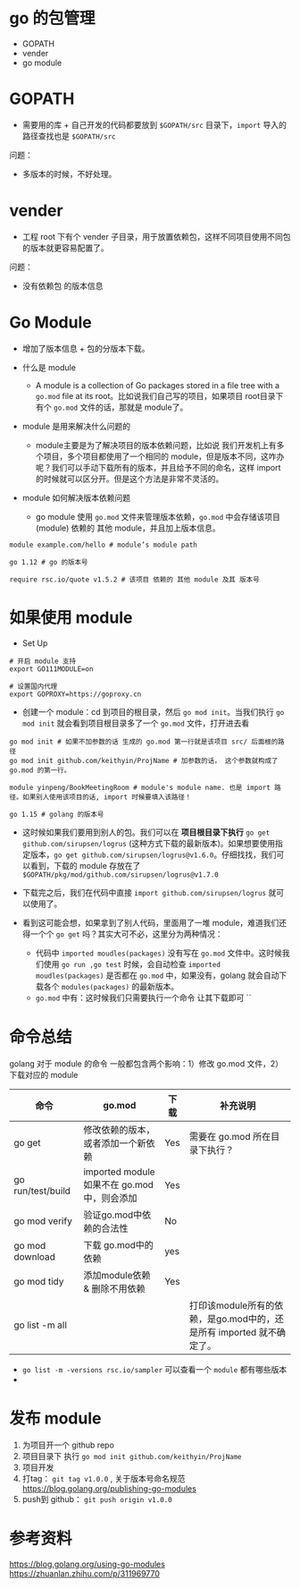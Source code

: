 # go 的包管理

* GOPATH
* vender
* go module

# GOPATH

* 需要用的库 + 自己开发的代码都要放到 `$GOPATH/src` 目录下，`import` 导入的路径查找也是 `$GOPATH/src`

问题：

* 多版本的时候，不好处理。

# vender

* 工程 root 下有个 vender 子目录，用于放置依赖包，这样不同项目使用不同包的版本就更容易配置了。

问题：

* 没有依赖包 的版本信息

# Go Module

* 增加了版本信息 + 包的分版本下载。

* 什么是 module
  * A module is a collection of Go packages stored in a file tree with a `go.mod` file at its root。比如说我们自己写的项目，如果项目 root目录下有个 `go.mod` 文件的话，那就是 module了。

* module 是用来解决什么问题的
  * module主要是为了解决项目的版本依赖问题，比如说 我们开发机上有多个项目，多个项目都使用了一个相同的 module，但是版本不同，这咋办呢？我们可以手动下载所有的版本，并且给予不同的命名，这样 import 的时候就可以区分开。但是这个方法是非常不灵活的。

* module 如何解决版本依赖问题
  * go module 使用 `go.mod` 文件来管理版本依赖，`go.mod` 中会存储该项目(module) 依赖的 其他 module，并且加上版本信息。
```
module example.com/hello # module’s module path

go 1.12 # go 的版本号

require rsc.io/quote v1.5.2 # 该项目 依赖的 其他 module 及其 版本号
```

# 如果使用 module

* Set Up
```shell
# 开启 module 支持
export GO111MODULE=on

# 设置国内代理
export GOPROXY=https://goproxy.cn
```

* 创建一个 module：cd 到项目的根目录，然后 `go mod init`。当我们执行 `go mod init` 就会看到项目根目录多了一个 `go.mod` 文件，打开进去看
```
go mod init # 如果不加参数的话 生成的 go.mod 第一行就是该项目 src/ 后面根的路径
go mod init github.com/keithyin/ProjName # 加参数的话， 这个参数就构成了 go.mod 的第一行。
```

```
module yinpeng/BookMeetingRoom # module's module name. 也是 import 路径。如果别人使用该项目的话, import 时候要填入该路径！

go 1.15 # golang 的版本号
```

* 这时候如果我们要用到别人的包。我们可以在 **项目根目录下执行**  `go get github.com/sirupsen/logrus` (这种方式下载的最新版本)。如果想要使用指定版本，`go get github.com/sirupsen/logrus@v1.6.0`。仔细找找，我们可以看到，下载的 module 存放在了 `$GOPATH/pkg/mod/github.com/sirupsen/logrus@v1.7.0`

* 下载完之后，我们在代码中直接 `import github.com/sirupsen/logrus` 就可以使用了。

* 看到这可能会想，如果拿到了别人代码，里面用了一堆 module，难道我们还得一个个 `go get` 吗？其实大可不必，这里分为两种情况：
  * 代码中 `imported moudles(packages)` 没有写在 `go.mod` 文件中。这时候我们使用 `go run ,go test` 时候，会自动检查 `imported moudles(packages)` 是否都在 `go.mod` 中，如果没有，golang 就会自动下载各个 `modules(packages)` 的最新版本。
  * `go.mod` 中有：这时候我们只需要执行一个命令 让其下载即可 ``


# 命令总结

golang 对于 module 的命令 一般都包含两个影响：1）修改 go.mod 文件，2）下载对应的 module

| 命令              | go.mod                                      | 下载 | 补充说明                                                     |
| ----------------- | ------------------------------------------- | ---- | ------------------------------------------------------------ |
| go get            | 修改依赖的版本，或者添加一个新依赖          | Yes  | 需要在 go.mod 所在目录下执行？                               |
| go run/test/build | imported module 如果不在 go.mod中，则会添加 | Yes  |                                                              |
| go mod verify     | 验证go.mod中依赖的合法性                    | No   |                                                              |
| go mod download   | 下载 go.mod中的依赖                         | yes  |                                                              |
| go mod tidy       | 添加module依赖 & 删除不用依赖               | Yes  |                                                              |
| go list -m all    |                                             |      | 打印该module所有的依赖，是go.mod中的，还是所有 imported 就不确定了。 |

* `go list -m -versions rsc.io/sampler` 可以查看一个 `module` 都有哪些版本
* 

# 发布 module

1. 为项目开一个 github repo
2. 项目目录下 执行 `go mod init github.com/keithyin/ProjName`
3. 项目开发
4. 打tag： `git tag v1.0.0` , 关于版本号命名规范 https://blog.golang.org/publishing-go-modules
5. push到 github： `git push origin v1.0.0`

# 参考资料
https://blog.golang.org/using-go-modules
https://zhuanlan.zhihu.com/p/311969770
